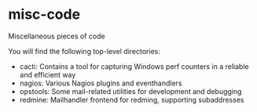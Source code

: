 misc-code
=========

Miscellaneous pieces of code

You will find the following top-level directories:

 - cacti: Contains a tool for capturing Windows perf counters in a reliable and efficient way
 - nagios: Various Nagios plugins and eventhandlers
 - opstools: Some mail-related utilities for development and debugging
 - redmine: Mailhandler frontend for redming, supporting subaddresses
